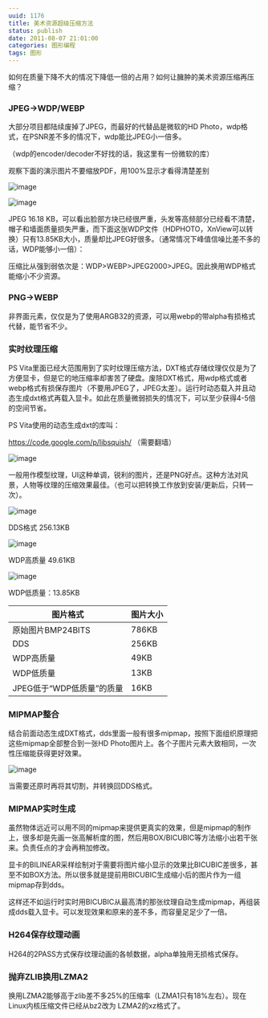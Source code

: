 ```yaml
---
uuid: 1176
title: 美术资源超级压缩方法
status: publish
date: 2011-08-07 21:01:00
categories: 图形编程
tags: 图形
---
```

如何在质量下降不大的情况下降低一倍的占用？如何让臃肿的美术资源压缩再压缩？

### JPEG->WDP/WEBP

大部分项目都陆续废掉了JPEG，而最好的代替品是微软的HD Photo，wdp格式，在PSNR差不多的情况下，wdp能比JPEG小一倍多。

（wdp的encoder/decoder不好找的话，我这里有一份微软的库）

观察下面的演示图片不要缩放PDF，用100%显示才看得清楚差别

![image](https://skywind3000.github.io/images/blog/wp-content/2015/04/image_thumb1.png)

![image](https://skywind3000.github.io/images/blog/wp-content/2015/04/image_thumb2.png)

JPEG 16.18 KB，可以看出脸部方块已经很严重，头发等高频部分已经看不清楚，帽子和墙面质量损失严重，而下面这张WDP文件（HDPHOTO，XnView可以转换）只有13.85KB大小，质量却比JPEG好很多。（通常情况下峰值信噪比差不多的话，WDP能够小一倍）：

压缩比从强到弱依次是：WDP>WEBP>JPEG2000>JPEG。因此换用WDP格式能缩小不少资源。

<!--more-->

### PNG->WEBP

非界面元素，仅仅是为了使用ARGB32的资源，可以用webp的带alpha有损格式代替，能节省不少。

### 实时纹理压缩

PS Vita里面已经大范围用到了实时纹理压缩方法，DXT格式存储纹理仅仅是为了方便显卡，但是它的地压缩率却害苦了硬盘。废除DXT格式，用wdp格式或者webp格式有损保存图片（不要用JPEG了，JPEG太差）。运行时动态载入并且动态生成dxt格式再载入显卡。如此在质量微弱损失的情况下，可以至少获得4-5倍的空间节省。

PS Vita使用的动态生成dxt的库叫：

<https://code.google.com/p/libsquish/> （需要翻墙）

![image](https://skywind3000.github.io/images/blog/wp-content/2015/04/image_thumb3.png)

一般用作模型纹理，UI这种单调，锐利的图片，还是PNG好点。这种方法对风景，人物等纹理的压缩效果最佳。（也可以把转换工作放到安装/更新后，只转一次）。

![image](https://skywind3000.github.io/images/blog/wp-content/2015/04/image_thumb4.png)

DDS格式 256.13KB

![image](https://skywind3000.github.io/images/blog/wp-content/2015/04/image_thumb5.png)

WDP高质量 49.61KB

![image](https://skywind3000.github.io/images/blog/wp-content/2015/04/image_thumb6.png)

WDP低质量：13.85KB

| 图片格式 | 图片大小 |
|---------|----------|
| 原始图片BMP24BITS | 786KB |
| DDS | 256KB |
| WDP高质量 | 49KB |
| WDP低质量 | 13KB |
| JPEG低于“WDP低质量”的质量 | 16KB |


### MIPMAP整合

结合前面动态生成DXT格式，dds里面一般有很多mipmap，按照下面组织原理把这些mipmap全部整合到一张HD Photo图片上。各个子图片元素大致相同，一次性压缩能获得更好效果。

![image](https://skywind3000.github.io/images/blog/wp-content/2015/04/image_thumb7.png)

当需要还原时再将其切割，并转换回DDS格式。

### MIPMAP实时生成

虽然物体远近可以用不同的mipmap来提供更真实的效果，但是mipmap的制作上，很多却是先画一张高解析度的图，然后用BOX/BICUBIC等方法缩小出若干张来。负责任点的才会再稍加修改。

显卡的BILINEAR采样绘制对于需要将图片缩小显示的效果比BICUBIC差很多，甚至不如BOX方法。所以很多就是提前用BICUBIC生成缩小后的图片作为一组mipmap存到dds。

这样还不如运行时实时用BICUBIC从最高清的那张纹理自动生成mipmap，再组装成dds载入显卡。可以发现效果和原来的差不多，而容量足足少了一倍。

### H264保存纹理动画

H264的2PASS方式保存纹理动画的各帧数据，alpha单独用无损格式保存。

### 抛弃ZLIB换用LZMA2

换用LZMA2能够高于zlib差不多25%的压缩率（LZMA1只有18%左右）。现在Linux内核压缩文件已经从bz2改为 LZMA2的xz格式了。


